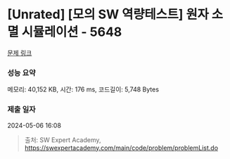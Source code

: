 # [Unrated] [모의 SW 역량테스트] 원자 소멸 시뮬레이션 - 5648 

[문제 링크](https://swexpertacademy.com/main/code/problem/problemDetail.do?contestProbId=AWXRFInKex8DFAUo) 

### 성능 요약

메모리: 40,152 KB, 시간: 176 ms, 코드길이: 5,748 Bytes

### 제출 일자

2024-05-06 16:08



> 출처: SW Expert Academy, https://swexpertacademy.com/main/code/problem/problemList.do